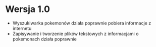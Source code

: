 # Wersja 1.0
- Wyszukiwarka pokemonów działa poprawnie pobiera informacje z internetu 
- Zapisywanie i tworzenie plików tekstowych z informacjami o pokemonach działa poprawnie
